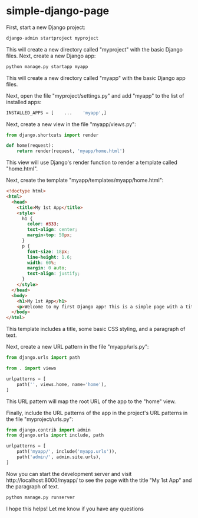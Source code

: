 # simple-django-page

First, start a new Django project:

```python
django-admin startproject myproject
```
This will create a new directory called "myproject" with the basic Django files. Next, create a new Django app:

```python
python manage.py startapp myapp
```
This will create a new directory called "myapp" with the basic Django app files.

Next, open the file "myproject/settings.py" and add "myapp" to the list of installed apps:

```python
INSTALLED_APPS = [    ...    'myapp',]
```
Next, create a new view in the file "myapp/views.py":

```python
from django.shortcuts import render

def home(request):
    return render(request, 'myapp/home.html')
```
This view will use Django's render function to render a template called "home.html".

Next, create the template "myapp/templates/myapp/home.html":

```html
<!doctype html>
<html>
  <head>
    <title>My 1st App</title>
    <style>
      h1 {
        color: #333;
        text-align: center;
        margin-top: 50px;
      }
      p {
        font-size: 18px;
        line-height: 1.6;
        width: 60%;
        margin: 0 auto;
        text-align: justify;
      }
    </style>
  </head>
  <body>
    <h1>My 1st App</h1>
    <p>Welcome to my first Django app! This is a simple page with a title and a paragraph of text. I've added some basic CSS styling to make the page look a little bit better. I hope you like it!</p>
  </body>
</html>
```
This template includes a title, some basic CSS styling, and a paragraph of text.

Next, create a new URL pattern in the file "myapp/urls.py":

```python
from django.urls import path

from . import views

urlpatterns = [
    path('', views.home, name='home'),
]
```
This URL pattern will map the root URL of the app to the "home" view.

Finally, include the URL patterns of the app in the project's URL patterns in the file "myproject/urls.py":

```python
from django.contrib import admin
from django.urls import include, path

urlpatterns = [
    path('myapp/', include('myapp.urls')),
    path('admin/', admin.site.urls),
]
```
Now you can start the development server and visit http://localhost:8000/myapp/ to see the page with the title "My 1st App" and the paragraph of text.

```python
python manage.py runserver
```
I hope this helps! Let me know if you have any questions
